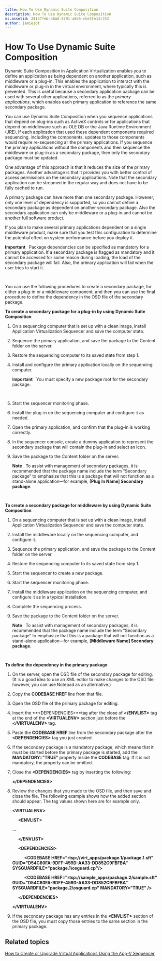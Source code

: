 ```yaml
---
title: How To Use Dynamic Suite Composition
description: How To Use Dynamic Suite Composition
ms.assetid: 24147feb-a0a8-4791-a8e5-cbe5fe13c762
author: jamiejdt
---
```


# How To Use Dynamic Suite Composition


Dynamic Suite Composition in Application Virtualization enables you to define an application as being dependent on another application, such as middleware or a plug-in. This enables the application to interact with the middleware or plug-in in the virtual environment, where typically this is prevented. This is useful because a secondary application package can be used with several other applications, referred to as the *primary applications*, which enables each primary application to reference the same secondary package.

You can use Dynamic Suite Composition when you sequence applications that depend on plug-ins such as ActiveX controls or for applications that depend on middleware such as OLE DB or the Java Runtime Environment (JRE). If each application that used these dependent components required sequencing, including the components, updates to those components would require re-sequencing all the primary applications. If you sequence the primary applications without the components and then sequence the middleware or plug-in as a secondary package, then only the secondary package must be updated.

One advantage of this approach is that it reduces the size of the primary packages. Another advantage is that it provides you with better control of access permissions on the secondary applications. Note that the secondary application can be streamed in the regular way and does not have to be fully cached to run.

A primary package can have more than one secondary package. However, only one level of dependency is supported, so you cannot define a secondary package as dependent on another secondary package. Also the secondary application can only be middleware or a plug-in and cannot be another full software product.

If you plan to make several primary applications dependent on a single middleware product, make sure that you test this configuration to determine the potential effect on system performance before you deploy it.

**Important**  
Package dependencies can be specified as mandatory for a primary application. If a secondary package is flagged as mandatory and it cannot be accessed for some reason during loading, the load of the secondary package will fail. Also, the primary application will fail when the user tries to start it.

 

You can use the following procedures to create a secondary package, for either a plug-in or a middleware component, and then you can use the final procedure to define the dependency in the OSD file of the secondary package.

**To create a secondary package for a plug-in by using Dynamic Suite Composition**

1.  On a sequencing computer that is set up with a clean image, install Application Virtualization Sequencer and save the computer state.

2.  Sequence the primary application, and save the package to the Content folder on the server.

3.  Restore the sequencing computer to its saved state from step 1.

4.  Install and configure the primary application locally on the sequencing computer.

    **Important**  
    You must specify a new package root for the secondary package.

     

5.  Start the sequencer monitoring phase.

6.  Install the plug-in on the sequencing computer and configure it as needed.

7.  Open the primary application, and confirm that the plug-in is working correctly.

8.  In the sequencer console, create a dummy application to represent the secondary package that will contain the plug-in and select an icon.

9.  Save the package to the Content folder on the server.

    **Note**  
    To assist with management of secondary packages, it is recommended that the package name include the term “Secondary package” to emphasize that this is a package that will not function as a stand-alone application—for example, **\[Plug In Name\] Secondary package**.

     

**To create a secondary package for middleware by using Dynamic Suite Composition**

1.  On a sequencing computer that is set up with a clean image, install Application Virtualization Sequencer and save the computer state.

2.  Install the middleware locally on the sequencing computer, and configure it.

3.  Sequence the primary application, and save the package to the Content folder on the server.

4.  Restore the sequencing computer to its saved state from step 1.

5.  Start the sequencer to create a new package.

6.  Start the sequencer monitoring phase.

7.  Install the middleware application on the sequencing computer, and configure it as in a typical installation.

8.  Complete the sequencing process.

9.  Save the package to the Content folder on the server.

    **Note**  
    To assist with management of secondary packages, it is recommended that the package name include the term “Secondary package” to emphasize that this is a package that will not function as a stand-alone application—for example, **\[Middleware Name\] Secondary package**.

     

**To define the dependency in the primary package**

1.  On the server, open the OSD file of the secondary package for editing. (It is a good idea to use an XML editor to make changes to the OSD file; however, you can use Notepad as an alternative.)

2.  Copy the **CODEBASE HREF** line from that file.

3.  Open the OSD file of the primary package for editing.

4.  Insert the **&lt;DEPENDENCIES&gt;**tag after the close of **&lt;/ENVLIST&gt;** tag at the end of the **&lt;VIRTUALENV&gt;** section just before the **&lt;/VIRTUALENV&gt;** tag.

5.  Paste the **CODEBASE HREF** line from the secondary package after the **&lt;DEPENDENCIES&gt;** tag you just created.

6.  If the secondary package is a mandatory package, which means that it must be started before the primary package is started, add the **MANDATORY=”TRUE”** property inside the **CODEBASE** tag. If it is not mandatory, the property can be omitted.

7.  Close the **&lt;DEPENDENCIES&gt;** tag by inserting the following:

    **&lt;/DEPENDENCIES&gt;**

8.  Review the changes that you made to the OSD file, and then save and close the file. The following example shows how the added section should appear. The tag values shown here are for example only.

    **&lt;VIRTUALENV&gt;**

         **&lt;ENVLIST&gt;**

    **…**

         **&lt;/ENVLIST&gt;**

         **&lt;DEPENDENCIES&gt;**

              **&lt;CODEBASE HREF="rtsp://virt\_apps/package.1/package.1.sft" GUID="D54C80FA-9DFF-459D-AA33-DD852C9FBFBA" SYSGUARDFILE="package.1\\osguard.cp"/&gt;**

              **&lt;CODEBASE HREF="rtsp://sample\_apps/package.2/sample.sft" GUID="D54C80FA-9DFF-459D-AA33-DD852C9FBFBA" SYSGUARDFILE="package.2\\osguard.cp" MANDATORY="TRUE" /&gt;**

         **&lt;/DEPENDENCIES&gt;**

    **&lt;/VIRTUALENV&gt;**

9.  If the secondary package has any entries in the **&lt;ENVLIST&gt;** section of the OSD file, you must copy those entries to the same section in the primary package.

## Related topics


[How to Create or Upgrade Virtual Applications Using the App-V Sequencer](how-to-create-or-upgrade-virtual-applications-using--the-app-v-sequencer.md)

 

 





